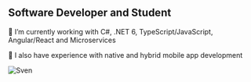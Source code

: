 ## Software Developer and Student 

🌱 I’m currently working with C#, .NET 6, TypeScript/JavaScript, Angular/React and Microservices

🤔 I also have experience with native and hybrid mobile app development


![Sven](https://github-readme-stats.vercel.app/api?username=1svenhansen&show_icons=true&count_private=true)

<!--
**1SvenHansen/1SvenHansen** is a ✨ _special_ ✨ repository because its `README.md` (this file) appears on your GitHub profile.

Here are some ideas to get you started:

- 🔭 I’m currently working on ...
- 🌱 I’m currently learning ...
- 👯 I’m looking to collaborate on ...
- 💬 Ask me about ...
- 📫 How to reach me: ...
- 😄 Pronouns: ...
- ⚡ Fun fact: ...
-->
